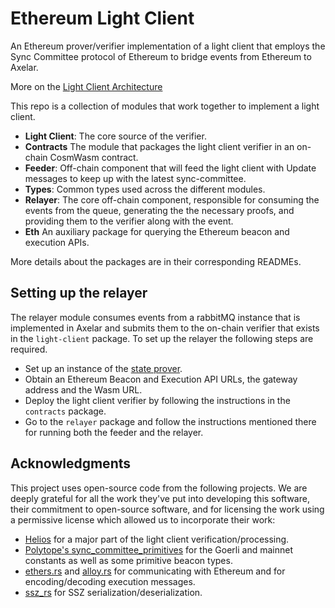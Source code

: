 # Ethereum Light Client

An Ethereum prover/verifier implementation of a light client that employs the
Sync Committee protocol of Ethereum to bridge events from Ethereum to Axelar.

More on the [Light Client Architecture](https://commonprefix.notion.site/Light-Client-Architecture-Draft-8fe5486c958e479ab41cdfc36a3d59ed?pvs=4)

This repo is a collection of modules that work together to implement a light client.
- **Light Client**: The core source of the verifier.
- **Contracts** The module that packages the light client verifier in an on-chain CosmWasm contract.
- **Feeder**: Off-chain component that will feed the light client with Update
messages to keep up with the latest sync-committee.
- **Types**: Common types used across the different modules.
- **Relayer**: The core off-chain component, responsible for consuming the
events from the queue, generating the the necessary proofs, and providing them
to the verifier along with the event.
- **Eth** An auxiliary package for querying the Ethereum beacon and execution APIs.

More details about the packages are in their corresponding READMEs.

## Setting up the relayer
The relayer module consumes events from a rabbitMQ instance that is implemented
in Axelar and submits them to the on-chain verifier that exists in the
`light-client` package. To set up the relayer the following steps are
required.
- Set up an instance of the [state prover](https://github.com/commonprefix/state-prover).
- Obtain an Ethereum Beacon and Execution API URLs, the gateway address and the
Wasm URL.
- Deploy the light client verifier by following the instructions in the
`contracts` package.
- Go to the `relayer` package and follow the instructions mentioned there for
running both the feeder and the relayer.


## Acknowledgments
This project uses open-source code from the following projects. We are deeply
grateful for all the work they've put into developing this software, their
commitment to open-source software, and for licensing the work using a
permissive license which allowed us to incorporate their work:
- [Helios](https://github.com/a16z/helios/) for a major part of the light client
verification/processing.
- [Polytope's sync_committee_primitives](https://github.com/polytope-labs/sync-committee-rs) for the Goerli and mainnet constants as well as some primitive beacon types.
- [ethers.rs](https://github.com/gakonst/ethers-rs) and
[alloy.rs](https://github.com/alloy-rs/core) for communicating with Ethereum and
for encoding/decoding execution messages.
- [ssz_rs](https://github.com/polytope-labs/ssz-rs) for SSZ serialization/deserialization.